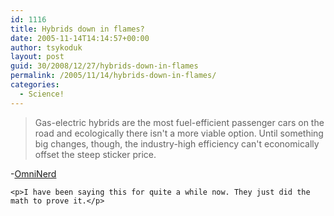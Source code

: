 ```yaml
---
id: 1116
title: Hybrids down in flames?
date: 2005-11-14T14:14:57+00:00
author: tsykoduk
layout: post
guid: 30/2008/12/27/hybrids-down-in-flames
permalink: /2005/11/14/hybrids-down-in-flames/
categories:
  - Science!
---
```

<blockquote>Gas-electric hybrids are the most fuel-efficient passenger cars on the road and ecologically there isn't a more viable option. Until something big changes, though, the industry-high efficiency can't economically offset the steep sticker price.</blockquote>
-<a href="http://www.omninerd.com/articles/articles.php?aid=41">OmniNerd</a>

	<p>I have been saying this for quite a while now. They just did the math to prove it.</p>